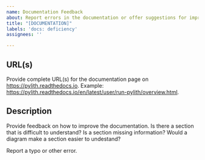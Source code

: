 ```yaml
---
name: Documentation Feedback
about: Report errors in the documentation or offer suggestions for improvement
title: "[DOCUMENTATION]"
labels: 'docs: deficiency'
assignees: ''

---
```


## URL(s)

Provide complete URL(s) for the documentation page on <https://pylith.readthedocs.io>.
Example: <https://pylith.readthedocs.io/en/latest/user/run-pylith/overview.html>.

## Description

Provide feedback on how to improve the documentation.
Is there a section that is difficult to understand?
Is a section missing information?
Would a diagram make a section easier to undestand?

Report a typo or other error.

